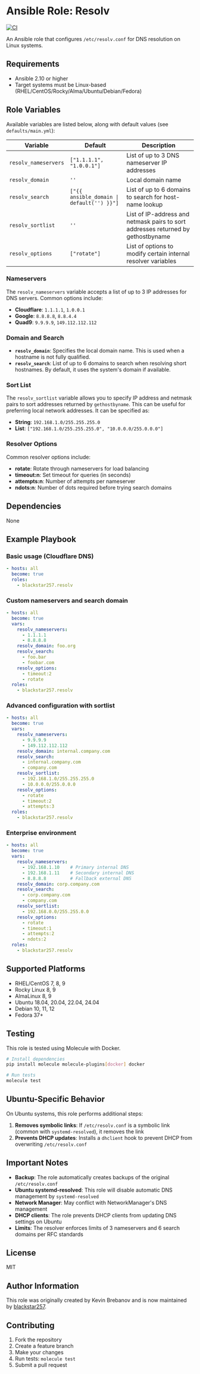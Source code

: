 # Ansible Role: Resolv

[![CI](https://github.com/blackstar257/ansible-resolv/workflows/CI/badge.svg)](https://github.com/blackstar257/ansible-resolv/actions?query=workflow%3ACI)

An Ansible role that configures `/etc/resolv.conf` for DNS resolution on Linux systems.

## Requirements

* Ansible 2.10 or higher
* Target systems must be Linux-based (RHEL/CentOS/Rocky/Alma/Ubuntu/Debian/Fedora)

## Role Variables

Available variables are listed below, along with default values (see `defaults/main.yml`):

| Variable              | Default                                    | Description                               |
| --------------------- | ------------------------------------------ | ----------------------------------------- |
| `resolv_nameservers`  | `["1.1.1.1", "1.0.0.1"]`                  | List of up to 3 DNS nameserver IP addresses |
| `resolv_domain`       | `''`                                       | Local domain name                         |
| `resolv_search`       | `["{{ ansible_domain \| default('') }}"]` | List of up to 6 domains to search for host-name lookup |
| `resolv_sortlist`     | `''`                                       | List of IP-address and netmask pairs to sort addresses returned by gethostbyname |
| `resolv_options`      | `["rotate"]`                              | List of options to modify certain internal resolver variables |

### Nameservers

The `resolv_nameservers` variable accepts a list of up to 3 IP addresses for DNS servers. Common options include:

* **Cloudflare**: `1.1.1.1`, `1.0.0.1`
* **Google**: `8.8.8.8`, `8.8.4.4`
* **Quad9**: `9.9.9.9`, `149.112.112.112`

### Domain and Search

* **`resolv_domain`**: Specifies the local domain name. This is used when a hostname is not fully qualified.
* **`resolv_search`**: List of up to 6 domains to search when resolving short hostnames. By default, it uses the system's domain if available.

### Sort List

The `resolv_sortlist` variable allows you to specify IP address and netmask pairs to sort addresses returned by `gethostbyname`. This can be useful for preferring local network addresses. It can be specified as:

* **String**: `192.168.1.0/255.255.255.0`
* **List**: `["192.168.1.0/255.255.255.0", "10.0.0.0/255.0.0.0"]`

### Resolver Options

Common resolver options include:

* **rotate**: Rotate through nameservers for load balancing
* **timeout:n**: Set timeout for queries (in seconds)
* **attempts:n**: Number of attempts per nameserver
* **ndots:n**: Number of dots required before trying search domains

## Dependencies

None

## Example Playbook

### Basic usage (Cloudflare DNS)

```yaml
- hosts: all
  become: true
  roles:
    - blackstar257.resolv
```

### Custom nameservers and search domain

```yaml
- hosts: all
  become: true
  vars:
    resolv_nameservers:
      - 1.1.1.1
      - 8.8.8.8
    resolv_domain: foo.org
    resolv_search:
      - foo.bar
      - foobar.com
    resolv_options:
      - timeout:2
      - rotate
  roles:
    - blackstar257.resolv
```

### Advanced configuration with sortlist

```yaml
- hosts: all
  become: true
  vars:
    resolv_nameservers:
      - 9.9.9.9
      - 149.112.112.112
    resolv_domain: internal.company.com
    resolv_search:
      - internal.company.com
      - company.com
    resolv_sortlist:
      - 192.168.1.0/255.255.255.0
      - 10.0.0.0/255.0.0.0
    resolv_options:
      - rotate
      - timeout:2
      - attempts:3
  roles:
    - blackstar257.resolv
```

### Enterprise environment

```yaml
- hosts: all
  become: true
  vars:
    resolv_nameservers:
      - 192.168.1.10    # Primary internal DNS
      - 192.168.1.11    # Secondary internal DNS
      - 8.8.8.8         # Fallback external DNS
    resolv_domain: corp.company.com
    resolv_search:
      - corp.company.com
      - company.com
    resolv_sortlist:
      - 192.168.0.0/255.255.0.0
    resolv_options:
      - rotate
      - timeout:1
      - attempts:2
      - ndots:2
  roles:
    - blackstar257.resolv
```

## Supported Platforms

* RHEL/CentOS 7, 8, 9
* Rocky Linux 8, 9
* AlmaLinux 8, 9
* Ubuntu 18.04, 20.04, 22.04, 24.04
* Debian 10, 11, 12
* Fedora 37+

## Testing

This role is tested using Molecule with Docker.

```bash
# Install dependencies
pip install molecule molecule-plugins[docker] docker

# Run tests
molecule test
```

## Ubuntu-Specific Behavior

On Ubuntu systems, this role performs additional steps:

1. **Removes symbolic links**: If `/etc/resolv.conf` is a symbolic link (common with `systemd-resolved`), it removes the link
2. **Prevents DHCP updates**: Installs a `dhclient` hook to prevent DHCP from overwriting `/etc/resolv.conf`

## Important Notes

* **Backup**: The role automatically creates backups of the original `/etc/resolv.conf`
* **Ubuntu systemd-resolved**: This role will disable automatic DNS management by `systemd-resolved`
* **Network Manager**: May conflict with NetworkManager's DNS management
* **DHCP clients**: The role prevents DHCP clients from updating DNS settings on Ubuntu
* **Limits**: The resolver enforces limits of 3 nameservers and 6 search domains per RFC standards

## License

MIT

## Author Information

This role was originally created by Kevin Brebanov and is now maintained by [blackstar257](https://github.com/blackstar257).

## Contributing

1. Fork the repository
2. Create a feature branch
3. Make your changes
4. Run tests: `molecule test`
5. Submit a pull request
